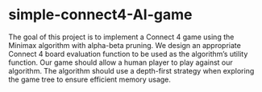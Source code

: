 # simple-connect4-AI-game
The goal of this project is to implement a Connect 4 game using the Minimax algorithm with alpha-beta pruning. We design an appropriate Connect 4 board evaluation function to be used as the algorithm’s utility function. Our game should allow a human player to play against our algorithm. The algorithm should use a depth-first strategy when exploring the game tree to ensure efficient memory usage. 
